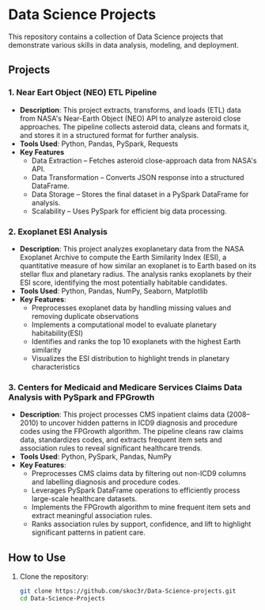 # Data Science Projects

This repository contains a collection of Data Science projects that demonstrate various skills in data analysis, modeling, and deployment.

## Projects

### 1. Near Eart Object (NEO) ETL Pipeline
- **Description**: This project extracts, transforms, and loads (ETL) data from NASA's Near-Earth Object (NEO) API to analyze asteroid close approaches. The pipeline collects asteroid data, cleans and formats it, 
and stores it in a structured format for further analysis.
- **Tools Used**: Python, Pandas, PySpark, Requests
- **Key Features**
  - Data Extraction – Fetches asteroid close-approach data from NASA's API.
  - Data Transformation – Converts JSON response into a structured DataFrame.
  - Data Storage – Stores the final dataset in a PySpark DataFrame for analysis.
  - Scalability – Uses PySpark for efficient big data processing.
    
### 2. Exoplanet ESI Analysis
- **Description**:  This project analyzes exoplanetary data from the NASA Exoplanet Archive to compute the Earth Similarity Index (ESI), a quantitative measure of how similar an exoplanet is to Earth based on its stellar flux and planetary radius. The analysis ranks exoplanets by their ESI score, identifying the most potentially habitable candidates.
- **Tools Used**: Python, Pandas, NumPy, Seaborn, Matplotlib
- **Key Features**:
  - Preprocesses exoplanet data by handling missing values and removing duplicate observations
  - Implements a computational model to evaluate planetary habitability(ESI) 
  - Identifies and ranks the top 10 exoplanets with the highest Earth similarity
  - Visualizes the ESI distribution to highlight trends in planetary characteristics

### 3. Centers for Medicaid and Medicare Services Claims Data Analysis with PySpark and FPGrowth
- **Description**: This project processes CMS inpatient claims data (2008–2010) to uncover hidden patterns in ICD9 diagnosis and procedure codes using the FPGrowth algorithm. The pipeline cleans raw claims data, standardizes codes, and extracts frequent item sets and association rules to reveal significant healthcare trends.
- **Tools Used**: Python, PySpark, Pandas, NumPy
- **Key Features**:
  - Preprocesses CMS claims data by filtering out non-ICD9 columns and labelling diagnosis and procedure codes.
  - Leverages PySpark DataFrame operations to efficiently process large-scale healthcare datasets.
  - Implements the FPGrowth algorithm to mine frequent item sets and extract meaningful association rules.
  - Ranks association rules by support, confidence, and lift to highlight significant patterns in patient care.


## How to Use
1. Clone the repository:
   ```bash
   git clone https://github.com/skoc3r/Data-Science-projects.git
   cd Data-Science-Projects
